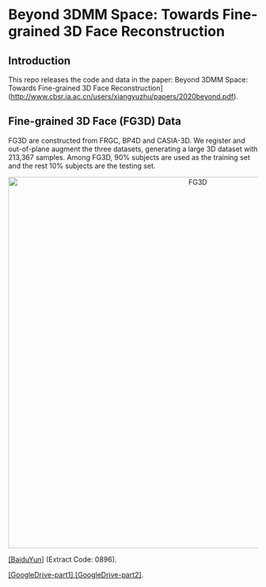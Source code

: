 # Beyond 3DMM Space: Towards Fine-grained 3D Face Reconstruction

## Introduction
This repo releases the code and data in the paper: Beyond 3DMM Space: Towards Fine-grained 3D Face Reconstruction](http://www.cbsr.ia.ac.cn/users/xiangyuzhu/papers/2020beyond.pdf). 


## Fine-grained 3D Face (FG3D) Data
FG3D are constructed from FRGC, BP4D and CASIA-3D. We register and out-of-plane augment the three datasets, generating a large 3D dataset with 213,367 samples. Among FG3D, 90% subjects are used as the training set and the rest 10\% subjects are the testing set. 

<p align="center">
  <img src="imgs/fg3d.jpg" alt="FG3D" width="750px">
</p>

[[BaiduYun]](https://pan.baidu.com/s/1HDjIIlKz-Z3gfnr8FEBk4A) (Extract Code: 0896).

[[GoogleDrive-part1]](https://drive.google.com/drive/folders/1zmyekrHABO-eykloxM1z0TRiXTm7oM3r?usp=sharing),[[GoogleDrive-part2]](https://drive.google.com/drive/folders/1A6spIFydKoCOaINHNVb_wsSOq_7WDvvl?usp=sharing).
